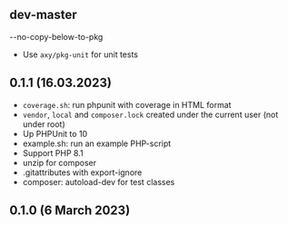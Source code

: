 ## dev-master

--no-copy-below-to-pkg

* Use `axy/pkg-unit` for unit tests

## 0.1.1 (16.03.2023)

* `coverage.sh`: run phpunit with coverage in HTML format
* `vendor`, `local` and `composer.lock` created under the current user (not under root)
* Up PHPUnit to 10
* example.sh: run an example PHP-script
* Support PHP 8.1
* unzip for composer
* .gitattributes with export-ignore
* composer: autoload-dev for test classes

## 0.1.0 (6 March 2023)

